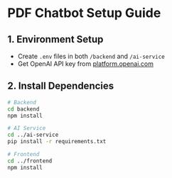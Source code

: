 # PDF Chatbot Setup Guide

## 1. Environment Setup
- Create `.env` files in both `/backend` and `/ai-service`
- Get OpenAI API key from [platform.openai.com](https://platform.openai.com)

## 2. Install Dependencies
```bash
# Backend
cd backend
npm install

# AI Service
cd ../ai-service
pip install -r requirements.txt

# Frontend
cd ../frontend
npm install